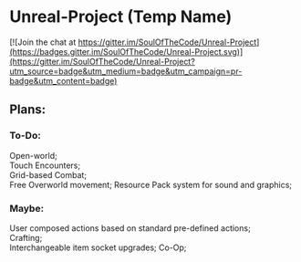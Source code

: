# Unreal-Project (Temp Name)

[![Join the chat at https://gitter.im/SoulOfTheCode/Unreal-Project](https://badges.gitter.im/SoulOfTheCode/Unreal-Project.svg)](https://gitter.im/SoulOfTheCode/Unreal-Project?utm_source=badge&utm_medium=badge&utm_campaign=pr-badge&utm_content=badge)

## Plans:
### To-Do:
Open-world;  
Touch Encounters;  
Grid-based Combat;  
Free Overworld movement;
Resource Pack system for sound and graphics;

### Maybe:
User composed actions based on standard pre-defined actions;  
Crafting;  
Interchangeable item socket upgrades;
Co-Op;  

